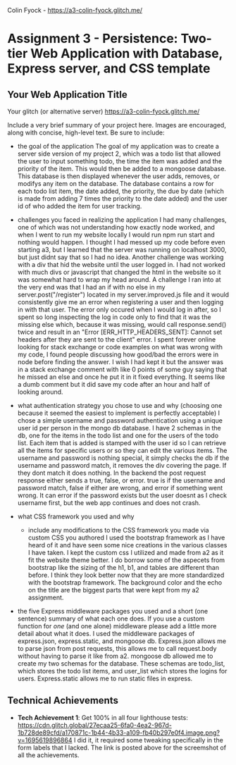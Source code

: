 Colin Fyock - https://a3-colin-fyock.glitch.me/

Assignment 3 - Persistence: Two-tier Web Application with Database, Express server, and CSS template
===

## Your Web Application Title

Your glitch (or alternative server) 
https://a3-colin-fyock.glitch.me/

Include a very brief summary of your project here. Images are encouraged, along with concise, high-level text. Be sure to include:

- the goal of the application
The goal of my application was to create a server side version of my project 2, which was a todo list that allowed the user to input something todo,
the time the item was added and the priority of the item. This would then be added to a mongoose database. This database is then displayed whenever
the user adds, removes, or modifys any item on the database. The database contains a row for each todo list item, the date added, the priority,
the due by date (which is made from adding 7 times the priority to the date added) and the user id of who added the item for user tracking.
- challenges you faced in realizing the application
I had many challenges, one of which was not understanding how exactly node worked, and when I went to run my website locally I would run
npm run start and nothing would happen. I thought I had messed up my code before even starting a3, but I learned that the server was running
on localhost 3000, but just didnt say that so I had no idea. Another challenge was working with a div that hid the website until the user 
logged in. I had not worked with much divs or javascript that changed the html in the website so it was somewhat hard to wrap my head around.
A challenge I ran into at the very end was that I had an if with no else in my server.post("/register") located in my server.improved.js file
and it would consistently give me an error when registering a user and then logging in with that user. The error only occured when I would log
in after, so I spent so long inspecting the log in code only to find that it was the missing else which, because it was missing, would call
response.send() twice and result in an "Error [ERR_HTTP_HEADERS_SENT]: Cannot set headers after they are sent to the client" error. I spent forever
online looking for stack exchange or code examples on what was wrong with my code, I found people discussing how good/bad the errors were in node
before finding the answer. I wish I had kept it but the answer was in a stack exchange comment with like 0 points of some guy saying that he 
missed an else and once he put it in it fixed everything. It seems like a dumb comment but it did save my code after an hour and half of looking around.

- what authentication strategy you chose to use and why (choosing one because it seemed the easiest to implement is perfectly acceptable)
I chose a simple username and password authentication using a unique user id per person in the mongo db database. I have 2 schemas in the db,
one for the items in the todo list and one for the users of the todo list. Each item that is added is stamped with the user id so I can retrieve
all the items for specific users or so they can edit the various items. The username and password is nothing special, it simply checks the db
if the username and password match, it removes the div covering the page. If they dont match it does nothing. In the backend the post
request response either sends a true, false, or error. true is if the username and password match, false if either are wrong, and error
if something went wrong. It can error if the password exists but the user doesnt as I check username first, but the web app continues and does not crash.


- what CSS framework you used and why
  - include any modifications to the CSS framework you made via custom CSS you authored
I used the bootstrap framework as I have heard of it and have seen some nice creations in the various classes I have taken. I kept the custom css
I utilized and made from a2 as it fit the website theme better. I do borrow some of the aspecets from bootstrap like the sizing of the h1, b1, and tables
are different than before. I think they look better now that they are more standardized with the bootstrap framework. The background color and the 
echo on the title are the biggest parts that were kept from my a2 assignment.
- the five Express middleware packages you used and a short (one sentence) summary of what each one does. If you use a custom function for *one* (and one alone) middleware please 
add a little more detail about what it does.
I used the middleware packages of express.json, express.static, and mongoose db. Express.json allows me to parse json from post requests,
this allows me to call request.body without having to parse it like from a2. mongoose db allowed me to create my two schemas for the database. 
These schemas are todo_list, which stores the todo list items, and user_list which stores the logins for users. Express.static allows me to run
static files in express.

## Technical Achievements
- **Tech Achievement 1**: Get 100% in all four lighthouse tests:
https://cdn.glitch.global/27ecaa25-6fa0-4ea2-967d-1b728de89cfd/a170871c-1b44-4b33-a109-fb40b297e0f4.image.png?v=1695619896864
I did it, it required some tweaking specifically in the form labels that I lacked. The link is posted above for the screemshot of all the achievements.
